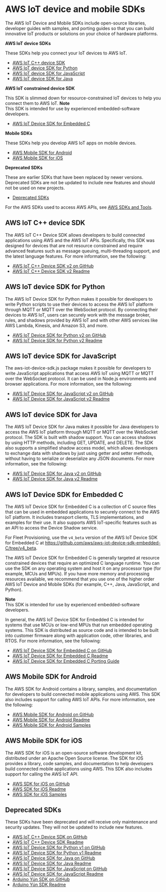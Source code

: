# AWS IoT device and mobile SDKs<a name="iot-sdks"></a>

The AWS IoT Device and Mobile SDKs include open\-source libraries, developer guides with samples, and porting guides so that you can build innovative IoT products or solutions on your choice of hardware platforms\. 

**AWS IoT device SDKs**

These SDKs help you connect your IoT devices to AWS IoT\.
+ [AWS IoT C\+\+ device SDK](#iot-cpp-sdk)
+ [AWS IoT device SDK for Python](#iot-python-sdk)
+ [AWS IoT device SDK for JavaScript](#iot-javascript-sdk)
+ [AWS IoT device SDK for Java](#iot-java-sdk)

**AWS IoT constrained device SDK**

This SDK is slimmed down for resource\-constrained IoT devices to help you connect them to AWS IoT\.
**Note**  
This SDK is intended for use by experienced embedded\-software developers\.
+ [AWS IoT Device SDK for Embedded C](#iot-c-sdk)

**Mobile SDKs**

These SDKs help you develop AWS IoT apps on mobile devices\.
+ [AWS Mobile SDK for Android](#iot-android-sdk)
+ [AWS Mobile SDK for iOS](#iot-ios-sdk)

**Deprecated SDKs**

These are earlier SDKs that have been replaced by newer versions\. Deprecated SDKs are not be updated to include new features and should not be used on new projects\.
+ [Deprecated SDKs](#deprecated-sdk)

For the AWS SDKs used to access AWS APIs, see [AWS SDKs and Tools](http://aws.amazon.com/tools/#sdk)\.

## AWS IoT C\+\+ device SDK<a name="iot-cpp-sdk"></a>

The AWS IoT C\+\+ Device SDK allows developers to build connected applications using AWS and the AWS IoT APIs\. Specifically, this SDK was designed for devices that are not resource constrained and require advanced features such as message queuing, multi\-threading support, and the latest language features\. For more information, see the following:
+ [AWS IoT C\+\+ Device SDK v2 on GitHub](https://github.com/aws/aws-iot-device-sdk-cpp-v2)
+ [AWS IoT C\+\+ Device SDK v2 Readme](https://github.com/aws/aws-iot-device-sdk-cpp-v2/blob/master/README.md)

## AWS IoT device SDK for Python<a name="iot-python-sdk"></a>

The AWS IoT Device SDK for Python makes it possible for developers to write Python scripts to use their devices to access the AWS IoT platform through MQTT or MQTT over the WebSocket protocol\. By connecting their devices to AWS IoT, users can securely work with the message broker, rules, and shadows provided by AWS IoT and with other AWS services like AWS Lambda, Kinesis, and Amazon S3, and more\.
+ [AWS IoT Device SDK for Python v2 on GitHub](https://github.com/aws/aws-iot-device-sdk-python-v2)
+ [AWS IoT Device SDK for Python v2 Readme](https://github.com/aws/aws-iot-device-sdk-python-v2/blob/master/README.md)

## AWS IoT device SDK for JavaScript<a name="iot-javascript-sdk"></a>

The aws\-iot\-device\-sdk\.js package makes it possible for developers to write JavaScript applications that access AWS IoT using MQTT or MQTT over the WebSocket protocol\. It can be used in Node\.js environments and browser applications\. For more information, see the following:
+ [AWS IoT Device SDK for JavaScript v2 on GitHub](https://github.com/aws/aws-iot-device-sdk-js-v2)
+ [AWS IoT Device SDK for JavaScript v2 Readme](https://github.com/aws/aws-iot-device-sdk-js-v2/blob/master/README.md)

## AWS IoT device SDK for Java<a name="iot-java-sdk"></a>

The AWS IoT Device SDK for Java makes it possible for Java developers to access the AWS IoT platform through MQTT or MQTT over the WebSocket protocol\. The SDK is built with shadow support\. You can access shadows by using HTTP methods, including GET, UPDATE, and DELETE\. The SDK also supports a simplified shadow access model, which allows developers to exchange data with shadows by just using getter and setter methods, without having to serialize or deserialize any JSON documents\. For more information, see the following:
+ [AWS IoT Device SDK for Java v2 on GitHub](https://github.com/aws/aws-iot-device-sdk-java-v2)
+ [AWS IoT Device SDK for Java v2 Readme](https://github.com/aws/aws-iot-device-sdk-java-v2/blob/master/README.md)

## AWS IoT Device SDK for Embedded C<a name="iot-c-sdk"></a>

The AWS IoT Device SDK for Embedded C is a collection of C source files that can be used in embedded applications to securely connect to the AWS IoT platform\. It includes transport clients, TLS implementations, and examples for their use\. It also supports AWS IoT\-specific features such as an API to access the Device Shadow service\. 

For Fleet Provisioning, use the `v4_beta` version of the AWS IoT Device SDK for Embedded C at [https://github\.com/aws/aws\-iot\-device\-sdk\-embedded\-C/tree/v4\_beta](https://github.com/aws/aws-iot-device-sdk-embedded-C/tree/v4_beta)\.

The AWS IoT Device SDK for Embedded C is generally targeted at resource constrained devices that require an optimized C language runtime\. You can use the SDK on any operating system and host it on any processor type \(for example, MCUs and MPUs\)\. If you have more memory and processing resources available, we recommend that you use one of the higher order AWS IoT Device and Mobile SDKs \(for example, C\+\+, Java, JavaScript, and Python\)\.

**Note**  
This SDK is intended for use by experienced embedded\-software developers\.

In general, the AWS IoT Device SDK for Embedded C is intended for systems that use MCUs or low\-end MPUs that run embedded operating systems\. This SDK is distributed as source code and is intended to be built into customer firmware along with application code, other libraries, and RTOS\. For more information, see the following:
+ [AWS IoT Device SDK for Embedded C on GitHub](https://github.com/aws/aws-iot-device-sdk-embedded-C)
+ [AWS IoT Device SDK for Embedded C Readme](https://github.com/aws/aws-iot-device-sdk-embedded-C/blob/master/README.md)
+ [AWS IoT Device SDK for Embedded C Porting Guide](https://github.com/aws/aws-iot-device-sdk-embedded-C/blob/master/PortingGuide.md)

## AWS Mobile SDK for Android<a name="iot-android-sdk"></a>

The AWS SDK for Android contains a library, samples, and documentation for developers to build connected mobile applications using AWS\. This SDK also includes support for calling AWS IoT APIs\. For more information, see the following:
+ [AWS Mobile SDK for Android on GitHub](https://github.com/aws/aws-sdk-android)
+ [AWS Mobile SDK for Android Readme](https://github.com/aws/aws-sdk-android/blob/master/README.md)
+ [AWS Mobile SDK for Android Samples](https://github.com/awslabs/aws-sdk-android-samples)

## AWS Mobile SDK for iOS<a name="iot-ios-sdk"></a>

The AWS SDK for iOS is an open\-source software development kit, distributed under an Apache Open Source license\. The SDK for iOS provides a library, code samples, and documentation to help developers build connected mobile applications using AWS\. This SDK also includes support for calling the AWS IoT API\.
+ [AWS SDK for iOS on GitHub](https://github.com/aws/aws-sdk-ios)
+ [AWS SDK for iOS Readme](https://github.com/aws/aws-sdk-ios/blob/master/README.md)
+ [AWS SDK for iOS Samples](https://github.com/aws/aws-sdk-ios/blob/master/README.md#iot-sample-swift)

## Deprecated SDKs<a name="deprecated-sdk"></a>

These SDKs have been deprecated and will receive only maintenance and security updates\. They will not be updated to include new features\.
+ [AWS IoT C\+\+ Device SDK on GitHub](https://github.com/aws/aws-iot-device-sdk-cpp/tree/release)
+ [AWS IoT C\+\+ Device SDK Readme](https://github.com/aws/aws-iot-device-sdk-cpp/blob/release/README.md)
+ [AWS IoT Device SDK for Python v1 on GitHub](https://github.com/aws/aws-iot-device-sdk-python)
+ [AWS IoT Device SDK for Python v1 Readme](https://github.com/aws/aws-iot-device-sdk-python/blob/master/README.rst)
+ [AWS IoT Device SDK for Java on GitHub](https://github.com/aws/aws-iot-device-sdk-java)
+ [AWS IoT Device SDK for Java Readme](https://github.com/aws/aws-iot-device-sdk-java/blob/master/README.md)
+ [AWS IoT Device SDK for JavaScript on GitHub](https://github.com/aws/aws-iot-device-sdk-js)
+ [AWS IoT Device SDK for JavaScript Readme](https://github.com/aws/aws-iot-device-sdk-js/blob/master/README.md)
+ [Arduino Yún SDK on GitHub](https://github.com/aws/aws-iot-device-sdk-arduino-yun)
+ [Arduino Yún SDK Readme](https://github.com/aws/aws-iot-device-sdk-arduino-yun/blob/master/README.md)